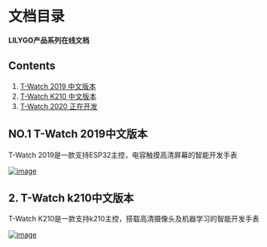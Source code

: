 # 文档目录 #

**LILYGO产品系列在线文档**

## Contents ##

1. [T-Watch 2019 中文版本](#NO.1-t-watch-2019中文版本)
2. [T-Watch K210 中文版本](#t-watch-K210中文版本)
3. [T-Watch 2020 正在开发](#benchmarking)

## NO.1 T-Watch 2019中文版本 ##

T-Watch 2019是一款支持ESP32主控，电容触摸高清屏幕的智能开发手表

[![image](https://github.com/Xinyuan-LilyGO/Document_Menu/blob/main/image/image1.jpg)](https://t-watch.readthedocs.io/zh_CN/latest/)

## 2. T-Watch k210中文版本 ##

T-Watch K210是一款支持k210主控，搭载高清摄像头及机器学习的智能开发手表

[![image](https://github.com/Xinyuan-LilyGO/Document_Menu/blob/main/image/image2.jpg)](https://watch-k210.readthedocs.io/en/latest/)

